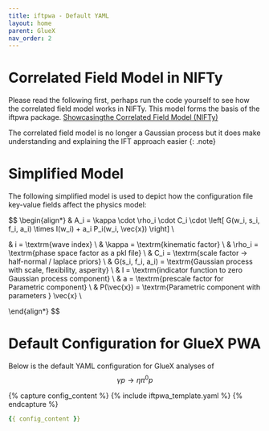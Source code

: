 ```yaml
---
title: iftpwa - Default YAML
layout: home
parent: GlueX
nav_order: 2
---
```


# Correlated Field Model in NIFTy
Please read the following first, perhaps run the code yourself to see how the correlated field model works in NIFTy. This model forms the basis of the iftpwa package.
[Showcasingthe Correlated Field Model (NIFTy)](https://ift.pages.mpcdf.de/nifty/user/old_nifty_getting_started_4_CorrelatedFields.html)

The correlated field model is no longer a Gaussian process but it does make understanding and explaining the IFT approach easier
{: .note}

# Simplified Model

The following simplified model is used to depict how the configuration file key-value fields affect the physics model:

$$
\begin{align*}
& A_i = \kappa \cdot \rho_i \cdot C_i \cdot \left[ G(w_i, s_i, f_i, a_i) \times I(w_i) + a_i P_i(w_i, \vec{x}) \right] \\

& i = \textrm{wave index} \\ 
& \kappa = \textrm{kinematic factor} \\ 
& \rho_i = \textrm{phase space factor as a pkl file} \\
& C_i = \textrm{scale factor -> half-normal / laplace priors} \\
& G(s_i, f_i, a_i) = \textrm{Gaussian process with scale, flexibility, asperity} \\ 
& I = \textrm{indicator function to zero Gaussian process component} \\
& a = \textrm{prescale factor for Parametric component} \\
& P(\vec{x}) = \textrm{Parametric component with parameters } \vec{x} \\ 

\end{align*}
$$

# Default Configuration for GlueX PWA

Below is the default YAML configuration for GlueX analyses of $$\gamma p \rightarrow \eta\pi^0 p$$

{% capture config_content %}
{% include iftpwa_template.yaml %}
{% endcapture %}

```yaml
{{ config_content }}
```
